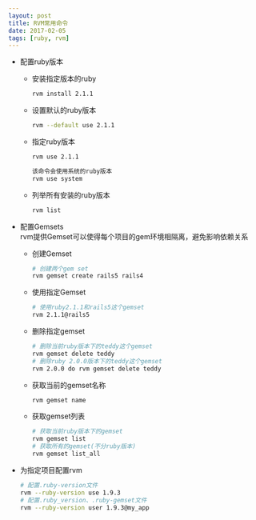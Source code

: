 ```yaml
---
layout: post
title: RVM常用命令
date: 2017-02-05
tags: [ruby, rvm]
---
```


+ 配置ruby版本  
    - 安装指定版本的ruby  

       ```bash  
       rvm install 2.1.1
       ```
    
    - 设置默认的ruby版本  

       ```bash  
       rvm --default use 2.1.1
       ```

    - 指定ruby版本  

       ```bash  
       rvm use 2.1.1
       ```

       ```bash  
       该命令会使用系统的ruby版本
       rvm use system
       ```

    - 列举所有安装的ruby版本

       ```bash  
       rvm list
       ```

+ 配置Gemsets  
    rvm提供Gemset可以使得每个项目的gem环境相隔离，避免影响依赖关系  
    - 创建Gemset  

       ```bash  
       # 创建两个gem set
       rvm gemset create rails5 rails4
       ```

    - 使用指定Gemset  

       ```bash  
       # 使用ruby2.1.1和rails5这个gemset
       rvm 2.1.1@rails5
       ```

    - 删除指定gemset  

       ```bash  
       # 删除当前ruby版本下的teddy这个gemset  
       rvm gemset delete teddy
       # 删除ruby 2.0.0版本下的teddy这个gemset
       rvm 2.0.0 do rvm gemset delete teddy
       ```

    - 获取当前的gemset名称 

       ```bash  
       rvm gemset name
       ```

    - 获取gemset列表 

       ```bash  
       # 获取当前ruby版本下的gemset  
       rvm gemset list
       # 获取所有的gemset(不分ruby版本)
       rvm gemset list_all
       ```

+ 为指定项目配置rvm  

   ```bash  
   # 配置.ruby-version文件
   rvm --ruby-version use 1.9.3
   # 配置.ruby_version、.ruby-gemset文件
   rvm --ruby-version user 1.9.3@my_app
   ```
